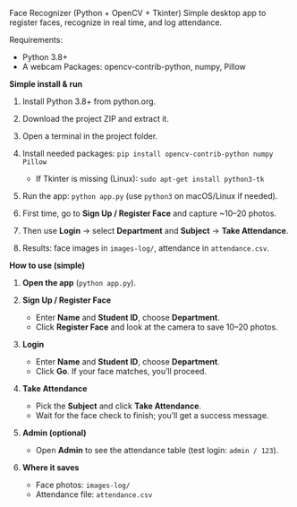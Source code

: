 Face Recognizer (Python + OpenCV + Tkinter)
Simple desktop app to register faces, recognize in real time, and log attendance.

Requirements:
- Python 3.8+
- A webcam
Packages: opencv-contrib-python, numpy, Pillow

**Simple install & run**

1. Install Python 3.8+ from python.org.
2. Download the project ZIP and extract it.
3. Open a terminal in the project folder.
4. Install needed packages: `pip install opencv-contrib-python numpy Pillow`

   * If Tkinter is missing (Linux): `sudo apt-get install python3-tk`
5. Run the app: `python app.py` (use `python3` on macOS/Linux if needed).
6. First time, go to **Sign Up / Register Face** and capture \~10–20 photos.
7. Then use **Login** → select **Department** and **Subject** → **Take Attendance**.
8. Results: face images in `images-log/`, attendance in `attendance.csv`.

**How to use (simple)**

1. **Open the app** (`python app.py`).
2. **Sign Up / Register Face**

   * Enter **Name** and **Student ID**, choose **Department**.
   * Click **Register Face** and look at the camera to save 10–20 photos.
3. **Login**

   * Enter **Name** and **Student ID**, choose **Department**.
   * Click **Go**. If your face matches, you’ll proceed.
4. **Take Attendance**

   * Pick the **Subject** and click **Take Attendance**.
   * Wait for the face check to finish; you’ll get a success message.
5. **Admin (optional)**

   * Open **Admin** to see the attendance table (test login: `admin / 123`).
6. **Where it saves**

   * Face photos: `images-log/`
   * Attendance file: `attendance.csv`

